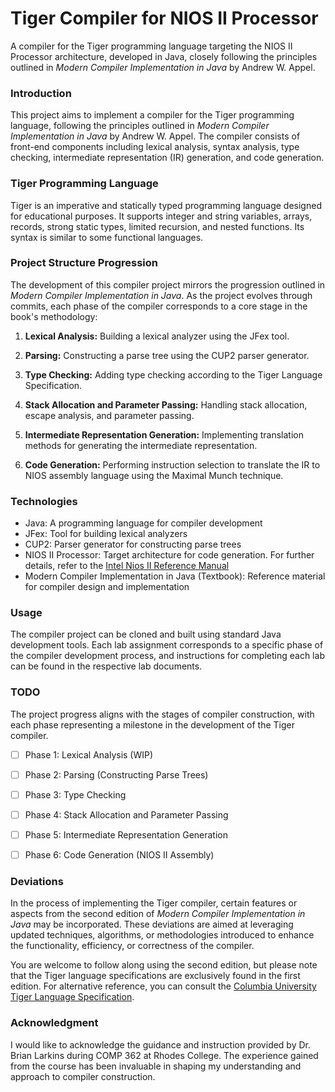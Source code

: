 # Tiger Compiler for NIOS II Processor
A compiler for the Tiger programming language targeting the NIOS II Processor architecture, developed in Java, closely following the principles outlined in *Modern Compiler Implementation in Java* by Andrew W. Appel.

### Introduction
This project aims to implement a compiler for the Tiger programming language, following the principles outlined in *Modern Compiler Implementation in Java* by Andrew W. Appel. The compiler consists of front-end components including lexical analysis, syntax analysis, type checking, intermediate representation (IR) generation, and code generation.

### Tiger Programming Language
Tiger is an imperative and statically typed programming language designed for educational purposes. It supports integer and string variables, arrays, records, strong static types, limited recursion, and nested functions. Its syntax is similar to some functional languages.

### Project Structure Progression
The development of this compiler project mirrors the progression outlined in *Modern Compiler Implementation in Java*. As the project evolves through commits, each phase of the compiler corresponds to a core stage in the book's methodology:

1. **Lexical Analysis:**
   Building a lexical analyzer using the JFex tool.

2. **Parsing:**
   Constructing a parse tree using the CUP2 parser generator.

3. **Type Checking:**
   Adding type checking according to the Tiger Language Specification.

4. **Stack Allocation and Parameter Passing:**
   Handling stack allocation, escape analysis, and parameter passing.

5. **Intermediate Representation Generation:**
   Implementing translation methods for generating the intermediate representation.

6. **Code Generation:**
   Performing instruction selection to translate the IR to NIOS assembly language using the Maximal Munch technique.

### Technologies
- Java: A programming language for compiler development
- JFex: Tool for building lexical analyzers
- CUP2: Parser generator for constructing parse trees
- NIOS II Processor: Target architecture for code generation. For further details, refer to the [Intel Nios II Reference Manual](https://cdrdv2-public.intel.com/666887/n2cpu-nii5v1-683836-666887.pdf)
- Modern Compiler Implementation in Java (Textbook): Reference material for compiler design and implementation

### Usage
The compiler project can be cloned and built using standard Java development tools. Each lab assignment corresponds to a specific phase of the compiler development process, and instructions for completing each lab can be found in the respective lab documents.

### TODO
The project progress aligns with the stages of compiler construction, with each phase representing a milestone in the development of the Tiger compiler.

- [ ] Phase 1: Lexical Analysis (WIP)
- [ ] Phase 2: Parsing (Constructing Parse Trees)
- [ ] Phase 3: Type Checking
- [ ] Phase 4: Stack Allocation and Parameter Passing
- [ ] Phase 5: Intermediate Representation Generation
- [ ] Phase 6: Code Generation (NIOS II Assembly)


### Deviations
In the process of implementing the Tiger compiler, certain features or aspects from the second edition of *Modern Compiler Implementation in Java* may be incorporated. These deviations are aimed at leveraging updated techniques, algorithms, or methodologies introduced to enhance the functionality, efficiency, or correctness of the compiler.

You are welcome to follow along using the second edition, but please note that the Tiger language specifications are exclusively found in the first edition. For alternative reference, you can consult the [Columbia University Tiger Language Specification](https://www.cs.columbia.edu/~sedwards/classes/2002/w4115/tiger.pdf).

### Acknowledgment
I would like to acknowledge the guidance and instruction provided by Dr. Brian Larkins during COMP 362 at Rhodes College. The experience gained from the course has been invaluable in shaping my understanding and approach to compiler construction.
